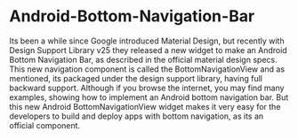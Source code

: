 # Android-Bottom-Navigation-Bar
Its been a while since Google introduced Material Design, but recently with Design Support Library v25 they released a new widget to make an Android Bottom Navigation Bar, as described in the official material design specs. This new navigation component is called the BottomNavigationView and as mentioned, its packaged under the design support library, having full backward support. Although if you browse the internet, you may find many examples, showing how to implement an Android bottom navigation bar. But this new Android BottomNavigationView widget makes it very easy for the developers to build and deploy apps with bottom navigation, as its an official component.
